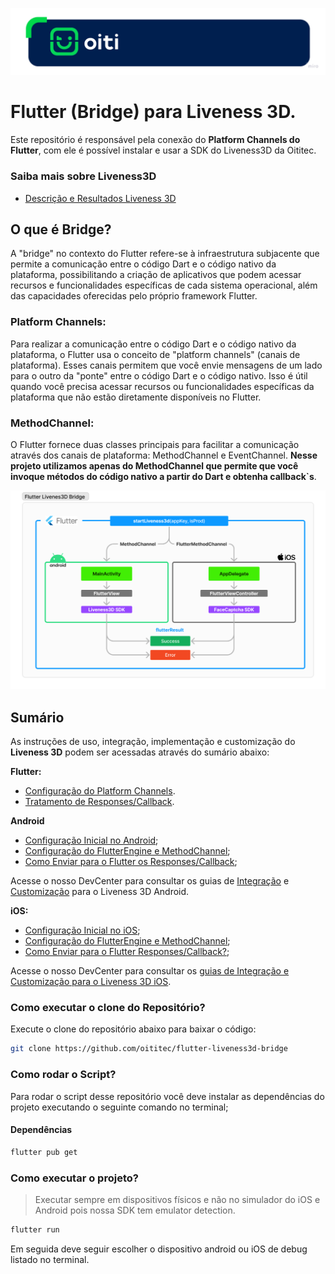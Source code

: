 <p align="center">
 <img src="Documentation/imgs/OitiHeader.png"/>
</p>

# Flutter (Bridge) para Liveness 3D.

Este repositório é responsável pela conexão do **Platform Channels do Flutter**, com ele é possível instalar e usar a SDK do Liveness3D da Oititec.

### Saiba mais sobre Liveness3D

- [Descrição e Resultados Liveness 3D](Documentation/Liveness3D.md)

## O que é Bridge?

A "bridge" no contexto do Flutter refere-se à infraestrutura subjacente que permite a comunicação entre o código Dart e o código nativo da plataforma, possibilitando a criação de aplicativos que podem acessar recursos e funcionalidades específicas de cada sistema operacional, além das capacidades oferecidas pelo próprio framework Flutter.

### Platform Channels:

Para realizar a comunicação entre o código Dart e o código nativo da plataforma, o Flutter usa o conceito de "platform channels" (canais de plataforma). Esses canais permitem que você envie mensagens de um lado para o outro da "ponte" entre o código Dart e o código nativo. Isso é útil quando você precisa acessar recursos ou funcionalidades específicas da plataforma que não estão diretamente disponíveis no Flutter.

### MethodChannel:

O Flutter fornece duas classes principais para facilitar a comunicação através dos canais de plataforma: MethodChannel e EventChannel. **Nesse projeto utilizamos apenas do MethodChannel que permite que você invoque métodos do código nativo a partir do Dart e obtenha callback`s**.

<p align="center">
 <img src="Documentation/imgs/Liveness3dBridge.png"/>
</p>

## Sumário

As instruções de uso, integração, implementação e customização do **Liveness 3D** podem ser acessadas através do sumário abaixo:

**Flutter:**

- [Configuração do Platform Channels](Documentation/flutter/PlatformChannelConfig.md).
- [Tratamento de Responses/Callback](Documentation/flutter/Liveness3dResponses.md).

**Android**

- [Configuração Inicial no Android](Documentation/android/InitConfig.md);
- [Configuração do FlutterEngine e MethodChannel](Documentation/android/FlutterEngine.md);
- [Como Enviar para o Flutter os Responses/Callback](Documentation/android/Callback.md);

Acesse o nosso DevCenter para consultar os guias de [Integração](https://devcenter.certiface.io/docs/guia-de-uso-e-integracao-android) e [Customização](https://devcenter.certiface.io/docs/customizacao-telas-de-inicializacao-liveness3d-android) para o Liveness 3D Android.

**iOS:**

- [Configuração Inicial no iOS](Documentation/ios/InitConfig.md);
- [Configuração do FlutterEngine e MethodChannel](Documentation/ios/FlutterEngine.md);
- [Como Enviar para o Flutter Responses/Callback?](Documentation/ios/Callback.md);

Acesse o nosso DevCenter para consultar os [guias de Integração e Customização para o Liveness 3D iOS](https://devcenter.certiface.io/docs/liveness3d-monolito-ios).

### Como executar o clone do Repositório?

Execute o clone do repositório abaixo para baixar o código:

```sh
git clone https://github.com/oititec/flutter-liveness3d-bridge
```

### Como rodar o Script?

Para rodar o script desse repositório você deve instalar as dependências do projeto executando o seguinte comando no terminal;

#### Dependências

```sh
flutter pub get
```

### Como executar o projeto?

> Executar sempre em dispositivos físicos e não no simulador do iOS e Android pois nossa SDK tem emulator detection.

```sh
flutter run
```

Em seguida deve seguir escolher o dispositivo android ou iOS de debug listado no terminal.
